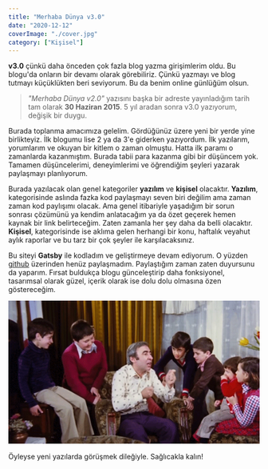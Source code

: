 ```yaml
---
title: "Merhaba Dünya v3.0"
date: "2020-12-12"
coverImage: "./cover.jpg"
category: ["Kişisel"]
---
```


**v3.0** çünkü daha önceden çok fazla blog yazma girişimlerim oldu. Bu blogu'da onların bir devamı olarak görebiliriz. Çünkü yazmayı ve blog tutmayı küçüklükten beri seviyorum. Bu da benim online günlüğüm olsun.

> _"Merhaba Dünya v2.0"_ yazısını başka bir adreste yayınladığım tarih tam olarak **30 Haziran 2015**. 5 yıl aradan sonra v3.0 yazıyorum, değişik bir duygu.

Burada toplanma amacımıza gelelim. Gördüğünüz üzere yeni bir yerde yine birlikteyiz. İlk blogumu lise 2 ya da 3'e giderken yazıyordum. İlk yazılarım, yorumlarım ve okuyan bir kitlem o zaman olmuştu. Hatta ilk paramı o zamanlarda kazanmıştım. Burada tabii para kazanma gibi bir düşüncem yok. Tamamen düşüncelerimi, deneyimlerimi ve öğrendiğim şeyleri yazarak paylaşmayı planlıyorum.

Burada yazılacak olan genel kategoriler **yazılım** ve **kişisel** olacaktır. **Yazılım**, kategorisinde aslında fazka kod paylaşmayı seven biri değilim ama zaman zaman kod paylışımı olacak. Ama genel itibariyle yaşadığım bir sorun sonrası çözümünü ya kendim anlatacağım ya da özet geçerek hemen kaynak bir link belirteceğim. Zaten zamanla her şey daha da belli olacaktır. **Kişisel**, kategorisinde ise aklıma gelen herhangi bir konu, haftalık veyahut aylık raporlar ve bu tarz bir çok şeyler ile karşılacaksınız.

Bu siteyi **Gatsby** ile kodladım ve geliştirmeye devam ediyorum. O yüzden [github](https://github.com/berat) üzerinden henüz paylaşmadım. Paylaştığım zaman zaten duyursunu da yaparım. Fırsat buldukça blogu günceleştirip daha fonksiyonel, tasarımsal olarak güzel, içerik olarak ise dolu dolu olmasına özen göstereceğim.

![görüşürüz](./yaziSon.gif)

Öyleyse yeni yazılarda görüşmek dileğiyle. Sağlıcakla kalın!
